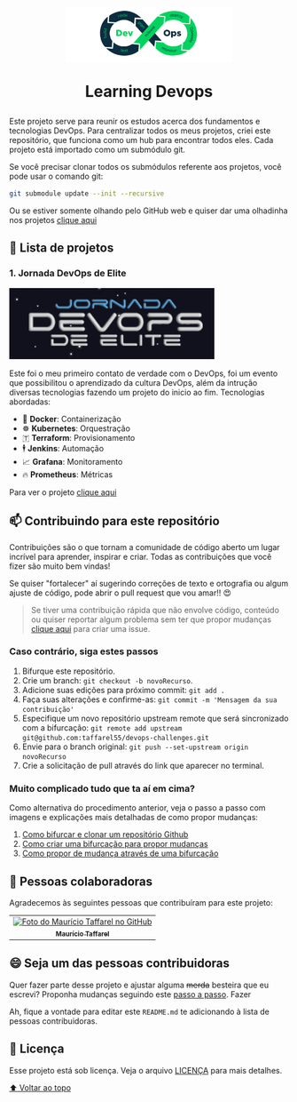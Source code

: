 <h1 id="inicio" align="center">
  <br>
  <img src="assets/devops.png" alt="DevOps Logo" height="100">
  <br>

Learning Devops

</h1>

Este projeto serve para reunir os estudos acerca dos fundamentos e tecnologias DevOps. Para centralizar todos os meus projetos, criei este repositório, que funciona como um hub para encontrar todos eles. Cada projeto está importado como um submódulo git.

Se você precisar clonar todos os submódulos referente aos projetos, você pode usar o comando git:

```bash
git submodule update --init --recursive
```

Ou se estiver somente olhando pelo GitHub web e quiser dar uma olhadinha nos projetos [clique aqui](projects)

## 🚀 Lista de projetos

### 1. Jornada DevOps de Elite

![](assets/jornadaDevopsElite.png)

Este foi o meu primeiro contato de verdade com o DevOps, foi um evento que possibilitou o aprendizado da cultura DevOps, além da intrução diversas tecnologias fazendo um projeto do inicio ao fim. Tecnologias abordadas:

- 🐋 **Docker**: Containerização
- ☸️ **Kubernetes**: Orquestração
- 🇹 **Terraform**: Provisionamento
- 🕴️ **Jenkins**: Automação
- 📈 **Grafana**: Monitoramento
- 🔥 **Prometheus**: Métricas

Para ver o projeto [clique aqui](projects/jornada-devops-elite/)


<h2 id="contribuir">📫 Contribuindo para este repositório</h2>

Contribuições são o que tornam a comunidade de código aberto um lugar incrível para aprender, inspirar e criar. Todas as contribuições que você fizer são muito bem vindas!

Se quiser "fortalecer" aí sugerindo correções de texto e ortografia ou algum ajuste de código, pode abrir o pull request que vou amar!! :heart_eyes:

> Se tiver uma contribuição rápida que não envolve código, conteúdo ou quiser reportar algum problema sem ter que propor mudanças [clique aqui](https://github.com/taffarel55/devops-challenges/issues/new) para criar uma issue.

### Caso contrário, siga estes passos

1. Bifurque este repositório.
2. Crie um branch: `git checkout -b novoRecurso`.
3. Adicione suas edições para próximo commit: `git add .`
4. Faça suas alterações e confirme-as: `git commit -m 'Mensagem da sua contribuição'`
5. Especifique um novo repositório upstream remote que será sincronizado com a bifurcação: `git remote add upstream git@github.com:taffarel55/devops-challenges.git`
6. Envie para o branch original: `git push --set-upstream origin novoRecurso`
7. Crie a solicitação de pull através do link que aparecer no terminal.

### Muito complicado tudo que ta aí em cima?

Como alternativa do procedimento anterior, veja o passo a passo com imagens e explicações mais detalhadas de como propor mudanças:

1. [Como bifurcar e clonar um repositório Github](https://docs.github.com/pt/github/getting-started-with-github/quickstart/fork-a-repo)
2. [Como criar uma bifurcação para propor mudanças](https://docs.github.com/pt/pull-requests/collaborating-with-pull-requests/proposing-changes-to-your-work-with-pull-requests/creating-and-deleting-branches-within-your-repository)
3. [Como propor de mudança através de uma bifurcação](https://docs.github.com/pt/github/collaborating-with-pull-requests/proposing-changes-to-your-work-with-pull-requests/creating-a-pull-request-from-a-fork)

## 🤝 Pessoas colaboradoras

Agradecemos às seguintes pessoas que contribuíram para este projeto:

<table>
  <tr>
    <td align="center">
      <a href="https://github.com/taffarel55">
        <img src="https://avatars3.githubusercontent.com/u/18634201" width="100px;" alt="Foto do Maurício Taffarel no GitHub"/><br>
        <sub>
          <b>Maurício Taffarel</b>
        </sub>
      </a>
    </td>
    <!--
    <td align="center">
      <a href="#">
        <img src="https://s2.glbimg.com/FUcw2usZfSTL6yCCGj3L3v3SpJ8=/smart/e.glbimg.com/og/ed/f/original/2019/04/25/zuckerberg_podcast.jpg" width="100px;" alt="Foto do Mark Zuckerberg"/><br>
        <sub>
          <b>Mark Zuckerberg</b>
        </sub>
      </a>
    </td>
    <td align="center">
      <a href="#">
        <img src="https://miro.medium.com/max/360/0*1SkS3mSorArvY9kS.jpg" width="100px;" alt="Foto do Steve Jobs"/><br>
        <sub>
          <b>Steve Jobs</b>
        </sub>
      </a>
    </td>
    -->
  </tr>
</table>

## 😄 Seja um das pessoas contribuidoras<br>

Quer fazer parte desse projeto e ajustar alguma ~~merda~~ besteira que eu escrevi? Proponha mudanças seguindo este [passo a passo](#contribuir). Fazer

Ah, fique a vontade para editar este `README.md` te adicionando à lista de pessoas contribuidoras.

## 📝 Licença

Esse projeto está sob licença. Veja o arquivo [LICENÇA](LICENSE) para mais detalhes.

[⬆ Voltar ao topo](#inicio)<br>
